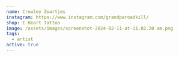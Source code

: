 ```yaml
---
name: Crowley Zwartjes
instagram: https://www.instagram.com/grandparoadkill/
shop: I Heart Tattoo
image: /assets/images/screenshot-2024-02-11-at-11.02.20 am.png
tags:
  - artist
active: true
---
```

